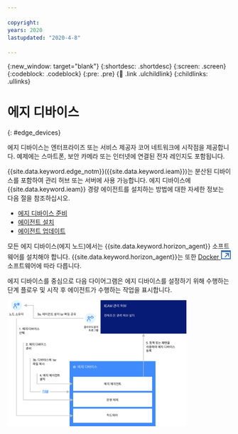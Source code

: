 ```yaml
---

copyright:
years: 2020
lastupdated: "2020-4-8"

---
```


{:new_window: target="blank"}
{:shortdesc: .shortdesc}
{:screen: .screen}
{:codeblock: .codeblock}
{:pre: .pre}
{:child: .link .ulchildlink}
{:childlinks: .ullinks}

# 에지 디바이스
{: #edge_devices}

에지 디바이스는 엔터프라이즈 또는 서비스 제공자 코어 네트워크에 시작점을 제공합니다. 예제에는 스마트폰, 보안 카메라 또는 인터넷에 연결된 전자 레인지도 포함됩니다.

{{site.data.keyword.edge_notm}}({{site.data.keyword.ieam}})는 분산된 디바이스를 포함하여 관리 허브 또는 서버에 사용 가능합니다. 에지 디바이스에 {{site.data.keyword.ieam}} 경량 에이전트를 설치하는 방법에 대한
자세한 정보는 다음 절을 참조하십시오.

* [에지 디바이스 준비](../installing/adding_devices.md)
* [에이전트 설치](../installing/registration.md)
* [에이전트 업데이트](../installing/updating_the_agent.md)

모든 에지 디바이스(에지 노드)에서는 {{site.data.keyword.horizon_agent}} 소프트웨어를 설치해야 합니다. {{site.data.keyword.horizon_agent}}는 또한 [Docker ![새 탭에서 열림](../../images/icons/launch-glyph.svg "새 탭에서 열림")](https://www.docker.com/) 소프트웨어에 따라 다릅니다. 

에지 디바이스를 중심으로 다음 다이어그램은 에지 디바이스를 설정하기 위해 수행하는 단계 플로우 및 시작 후 에이전트가 수행하는 작업을 표시합니다.

<img src="../../images/edge/05a_Installing_edge_agent_on_device.svg" width="80%" alt="{{site.data.keyword.horizon_exchange}}, agbot 및 에이전트">

